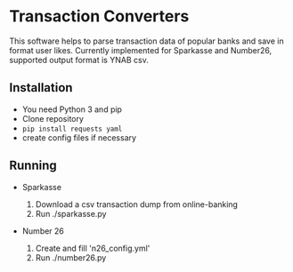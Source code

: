 Transaction Converters
======================

This software helps to parse transaction data of popular banks and save in
format user likes. Currently implemented for Sparkasse and Number26,
supported output format is YNAB csv.


Installation
------------

* You need Python 3 and pip
* Clone repository
* `pip install requests yaml`
* create config files if necessary


Running
-------

* Sparkasse
    1. Download a csv transaction dump from online-banking
    2. Run ./sparkasse.py

* Number 26
    1. Create and fill 'n26_config.yml'
    2. Run ./number26.py
